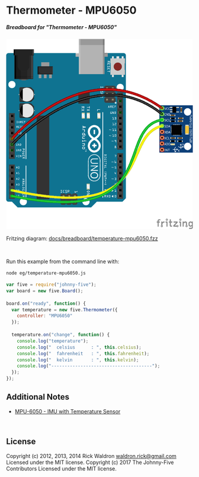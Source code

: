 <!--remove-start-->

# Thermometer - MPU6050

<!--remove-end-->






##### Breadboard for "Thermometer - MPU6050"



![docs/breadboard/temperature-mpu6050.png](breadboard/temperature-mpu6050.png)<br>

Fritzing diagram: [docs/breadboard/temperature-mpu6050.fzz](breadboard/temperature-mpu6050.fzz)

&nbsp;




Run this example from the command line with:
```bash
node eg/temperature-mpu6050.js
```


```javascript
var five = require("johnny-five");
var board = new five.Board();

board.on("ready", function() {
  var temperature = new five.Thermometer({
    controller: "MPU6050"
  });

  temperature.on("change", function() {
    console.log("temperature");
    console.log("  celsius      : ", this.celsius);
    console.log("  fahrenheit   : ", this.fahrenheit);
    console.log("  kelvin       : ", this.kelvin);
    console.log("--------------------------------------");
  });
});


```








## Additional Notes
- [MPU-6050 - IMU with Temperature Sensor](http://www.invensense.com/products/motion-tracking/6-axis/mpu-6050/)

&nbsp;

<!--remove-start-->

## License
Copyright (c) 2012, 2013, 2014 Rick Waldron <waldron.rick@gmail.com>
Licensed under the MIT license.
Copyright (c) 2017 The Johnny-Five Contributors
Licensed under the MIT license.

<!--remove-end-->
